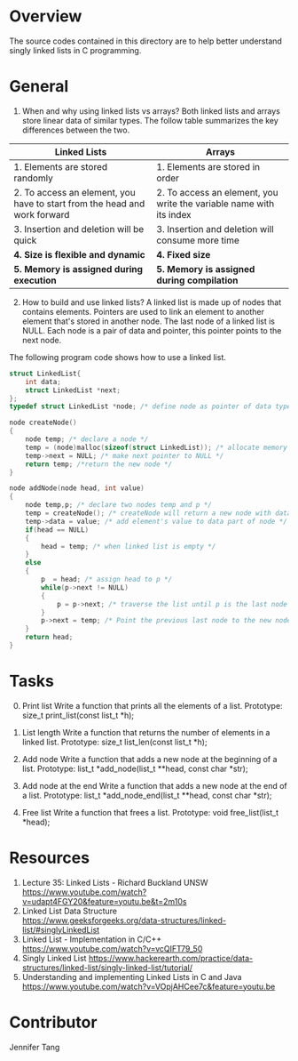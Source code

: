 # Overview #
The source codes contained in this directory are to help better understand singly linked lists in C programming.

# General #
1. When and why using linked lists vs arrays?
Both linked lists and arrays store linear data of similar types.  The follow table summarizes the key differences between the two.

| Linked Lists                                                              | Arrays                                                              |
| ------------------------------------------------------------------------- | ------------------------------------------------------------------- |
| 1. Elements are stored randomly                                           | 1. Elements are stored in order                                     |
| 2. To access an element, you have to start from the head and work forward | 2. To access an element, you write the variable name with its index |
| 3. Insertion and deletion will be quick                                   | 3. Insertion and deletion will consume more time                    |
| **4. Size is flexible and dynamic**                                       | **4. Fixed size**                                                   |
| **5. Memory is assigned during execution**                                | **5. Memory is assigned during compilation**                        |

2. How to build and use linked lists?
A linked list is made up of nodes that contains elements.  Pointers are used to link an element to another element that's stored in another node.  The last node of a linked list is NULL.  Each node is a pair of data and pointer, this pointer points to the next node.

The following program code shows how to use a linked list.
```C
struct LinkedList{
	int data;
	struct LinkedList *next;
};
typedef struct LinkedList *node; /* define node as pointer of data type struct LinkedList */

node createNode()
{
	node temp; /* declare a node */
	temp = (node)malloc(sizeof(struct LinkedList)); /* allocate memory using malloc() */
	temp->next = NULL; /* make next pointer to NULL */
	return temp; /*return the new node */
}

node addNode(node head, int value)
{
	node temp,p; /* declare two nodes temp and p */
	temp = createNode(); /* createNode will return a new node with data = value and next pointing to NULL */
	temp->data = value; /* add element's value to data part of node */
	if(head == NULL)
	{
		head = temp; /* when linked list is empty */
	}
	else
	{
		p  = head; /* assign head to p */ 
		while(p->next != NULL)
		{
			p = p->next; /* traverse the list until p is the last node and the last node always points to NULL */
		}
		p->next = temp; /* Point the previous last node to the new node created */
	}
	return head;
}
```

# Tasks #
0. Print list
Write a function that prints all the elements of a list.
Prototype: size\_t print\_list(const list\_t \*h);

1. List length
Write a function that returns the number of elements in a linked list.
Prototype: size\_t list\_len(const list\_t \*h);

2. Add node
Write a function that adds a new node at the beginning of a list.
Prototype: list\_t \*add\_node(list\_t \*\*head, const char \*str);

3. Add node at the end
Write a function that adds a new node at the end of a list.
Prototype: list\_t \*add\_node\_end(list\_t \*\*head, const char \*str);

4. Free list
Write a function that frees a list.
Prototype: void free\_list(list\_t \*head);

# Resources #
1. Lecture 35: Linked Lists - Richard Buckland UNSW  
<https://www.youtube.com/watch?v=udapt4FGY20&feature=youtu.be&t=2m10s>
2. Linked List Data Structure  
<https://www.geeksforgeeks.org/data-structures/linked-list/#singlyLinkedList>
3. Linked List - Implementation in C/C++  
<https://www.youtube.com/watch?v=vcQIFT79_50>
4. Singly Linked List
<https://www.hackerearth.com/practice/data-structures/linked-list/singly-linked-list/tutorial/>
5. Understanding and implementing Linked Lists in C and Java
<https://www.youtube.com/watch?v=VOpjAHCee7c&feature=youtu.be>

# Contributor #
Jennifer Tang
